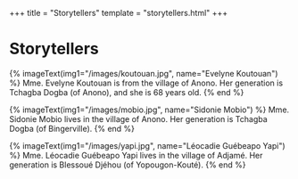 +++
title = "Storytellers"
template = "storytellers.html"
+++

# Storytellers

{% imageText(img1="/images/koutouan.jpg", name="Evelyne Koutouan") %}
Mme. Evelyne Koutouan is from the village of Anono. Her generation is Tchagba Dogba (of Anono), and she is 68 years old.
{% end %} 


{% imageText(img1="/images/mobio.jpg", name="Sidonie Mobio") %}
Mme. Sidonie Mobio lives in the village of Anono. Her generation is Tchagba Dogba (of Bingerville).
{% end %} 


{% imageText(img1="/images/yapi.jpg", name="Léocadie Guébeapo Yapi") %}
Mme. Léocadie Guébeapo Yapi lives in the village of Adjamé. Her generation is Blessoué Djéhou (of Yopougon-Kouté).
{% end %} 

